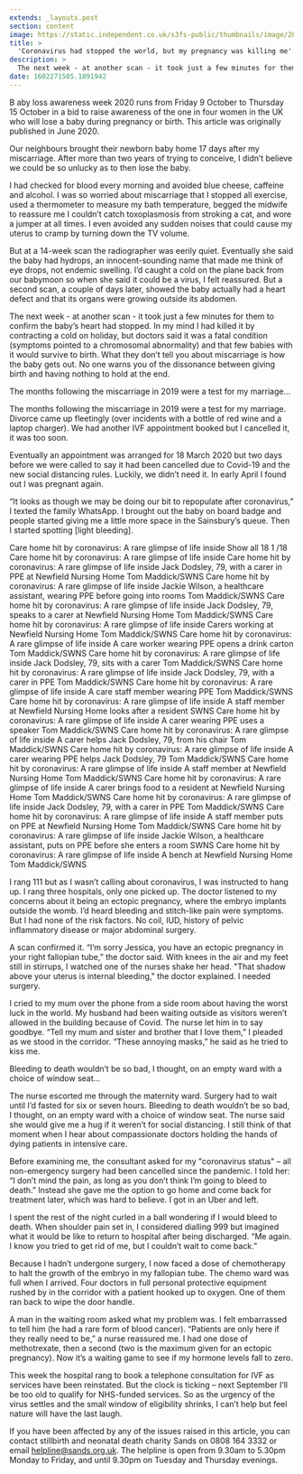 ```yaml
--- 
extends: _layouts.post 
section: content 
image: https://static.independent.co.uk/s3fs-public/thumbnails/image/2020/06/05/11/istock-680513168.jpg 
title: > 
  'Coronavirus had stopped the world, but my pregnancy was killing me' 
description: > 
  The next week - at another scan - it took just a few minutes for them to confirm the baby’s heart had stopped.“It looks as though we may be doing our bit to repopulate after coronavirus,” I texted the family WhatsApp.I cried to my mum over the phone from a side room about having the worst luck in the world.Before examining me, the consultant asked for my "coronavirus status" – all non-emergency surgery had been cancelled since the pandemic.I had one dose of methotrexate, then a second (two is the maximum given for an ectopic pregnancy). 
date: 1602271505.1891942 
--- 
```

B aby loss awareness week 2020 runs from Friday 9 October to Thursday 15 October in a bid to raise awareness of the one in four women in the UK who will lose a baby during pregnancy or birth. This article was originally published in June 2020.

Our neighbours brought their newborn baby home 17 days after my miscarriage. After more than two years of trying to conceive, I didn’t believe we could be so unlucky as to then lose the baby.

I had checked for blood every morning and avoided blue cheese, caffeine and alcohol. I was so worried about miscarriage that I stopped all exercise, used a thermometer to measure my bath temperature, begged the midwife to reassure me I couldn’t catch toxoplasmosis from stroking a cat, and wore a jumper at all times. I even avoided any sudden noises that could cause my uterus to cramp by turning down the TV volume.

But at a 14-week scan the radiographer was eerily quiet. Eventually she said the baby had hydrops, an innocent-sounding name that made me think of eye drops, not endemic swelling. I’d caught a cold on the plane back from our babymoon so when she said it could be a virus, I felt reassured. But a second scan, a couple of days later, showed the baby actually had a heart defect and that its organs were growing outside its abdomen.

The next week - at another scan - it took just a few minutes for them to confirm the baby’s heart had stopped. In my mind I had killed it by contracting a cold on holiday, but doctors said it was a fatal condition (symptoms pointed to a chromosomal abnormality) and that few babies with it would survive to birth. What they don’t tell you about miscarriage is how the baby gets out. No one warns you of the dissonance between giving birth and having nothing to hold at the end.

The months following the miscarriage in 2019 were a test for my marriage...

The months following the miscarriage in 2019 were a test for my marriage. Divorce came up fleetingly (over incidents with a bottle of red wine and a laptop charger). We had another IVF appointment booked but I cancelled it, it was too soon.

Eventually an appointment was arranged for 18 March 2020 but two days before we were called to say it had been cancelled due to Covid-19 and the new social distancing rules. Luckily, we didn’t need it. In early April I found out I was pregnant again.

“It looks as though we may be doing our bit to repopulate after coronavirus,” I texted the family WhatsApp. I brought out the baby on board badge and people started giving me a little more space in the Sainsbury’s queue. Then I started spotting [light bleeding].

Care home hit by coronavirus: A rare glimpse of life inside Show all 18 1 /18 Care home hit by coronavirus: A rare glimpse of life inside Care home hit by coronavirus: A rare glimpse of life inside Jack Dodsley, 79, with a carer in PPE at Newfield Nursing Home Tom Maddick/SWNS Care home hit by coronavirus: A rare glimpse of life inside Jackie Wilson, a healthcare assistant, wearing PPE before going into rooms Tom Maddick/SWNS Care home hit by coronavirus: A rare glimpse of life inside Jack Dodsley, 79, speaks to a carer at Newfield Nursing Home Tom Maddick/SWNS Care home hit by coronavirus: A rare glimpse of life inside Carers working at Newfield Nursing Home Tom Maddick/SWNS Care home hit by coronavirus: A rare glimpse of life inside A care worker wearing PPE opens a drink carton Tom Maddick/SWNS Care home hit by coronavirus: A rare glimpse of life inside Jack Dodsley, 79, sits with a carer Tom Maddick/SWNS Care home hit by coronavirus: A rare glimpse of life inside Jack Dodsley, 79, with a carer in PPE Tom Maddick/SWNS Care home hit by coronavirus: A rare glimpse of life inside A care staff member wearing PPE Tom Maddick/SWNS Care home hit by coronavirus: A rare glimpse of life inside A staff member at Newfield Nursing Home looks after a resident SWNS Care home hit by coronavirus: A rare glimpse of life inside A carer wearing PPE uses a speaker Tom Maddick/SWNS Care home hit by coronavirus: A rare glimpse of life inside A carer helps Jack Dodsley, 79, from his chair Tom Maddick/SWNS Care home hit by coronavirus: A rare glimpse of life inside A carer wearing PPE helps Jack Dodsley, 79 Tom Maddick/SWNS Care home hit by coronavirus: A rare glimpse of life inside A staff member at Newfield Nursing Home Tom Maddick/SWNS Care home hit by coronavirus: A rare glimpse of life inside A carer brings food to a resident at Newfield Nursing Home Tom Maddick/SWNS Care home hit by coronavirus: A rare glimpse of life inside Jack Dodsley, 79, with a carer in PPE Tom Maddick/SWNS Care home hit by coronavirus: A rare glimpse of life inside A staff member puts on PPE at Newfield Nursing Home Tom Maddick/SWNS Care home hit by coronavirus: A rare glimpse of life inside Jackie Wilson, a healthcare assistant, puts on PPE before she enters a room SWNS Care home hit by coronavirus: A rare glimpse of life inside A bench at Newfield Nursing Home Tom Maddick/SWNS

I rang 111 but as I wasn’t calling about coronavirus, I was instructed to hang up. I rang three hospitals, only one picked up. The doctor listened to my concerns about it being an ectopic pregnancy, where the embryo implants outside the womb. I’d heard bleeding and stitch-like pain were symptoms. But I had none of the risk factors. No coil, IUD, history of pelvic inflammatory disease or major abdominal surgery.

A scan confirmed it. “I’m sorry Jessica, you have an ectopic pregnancy in your right fallopian tube,” the doctor said. With knees in the air and my feet still in stirrups, I watched one of the nurses shake her head. "That shadow above your uterus is internal bleeding," the doctor explained. I needed surgery.

I cried to my mum over the phone from a side room about having the worst luck in the world. My husband had been waiting outside as visitors weren’t allowed in the building because of Covid. The nurse let him in to say goodbye. “Tell my mum and sister and brother that I love them,” I pleaded as we stood in the corridor. “These annoying masks,” he said as he tried to kiss me.

Bleeding to death wouldn’t be so bad, I thought, on an empty ward with a choice of window seat...

The nurse escorted me through the maternity ward. Surgery had to wait until I’d fasted for six or seven hours. Bleeding to death wouldn’t be so bad, I thought, on an empty ward with a choice of window seat. The nurse said she would give me a hug if it weren’t for social distancing. I still think of that moment when I hear about compassionate doctors holding the hands of dying patients in intensive care.

Before examining me, the consultant asked for my "coronavirus status" – all non-emergency surgery had been cancelled since the pandemic. I told her: “I don’t mind the pain, as long as you don’t think I’m going to bleed to death.” Instead she gave me the option to go home and come back for treatment later, which was hard to believe. I got in an Uber and left.

I spent the rest of the night curled in a ball wondering if I would bleed to death. When shoulder pain set in, I considered dialling 999 but imagined what it would be like to return to hospital after being discharged. “Me again. I know you tried to get rid of me, but I couldn’t wait to come back.”

Because I hadn’t undergone surgery, I now faced a dose of chemotherapy to halt the growth of the embryo in my fallopian tube. The chemo ward was full when I arrived. Four doctors in full personal protective equipment rushed by in the corridor with a patient hooked up to oxygen. One of them ran back to wipe the door handle.

A man in the waiting room asked what my problem was. I felt embarrassed to tell him (he had a rare form of blood cancer). “Patients are only here if they really need to be,” a nurse reassured me. I had one dose of methotrexate, then a second (two is the maximum given for an ectopic pregnancy). Now it’s a waiting game to see if my hormone levels fall to zero.

This week the hospital rang to book a telephone consultation for IVF as services have been reinstated. But the clock is ticking – next September I’ll be too old to qualify for NHS-funded services. So as the urgency of the virus settles and the small window of eligibility shrinks, I can’t help but feel nature will have the last laugh.

If you have been affected by any of the issues raised in this article, you can contact stillbirth and neonatal death charity Sands on 0808 164 3332 or email helpline@sands.org.uk. The helpline is open from 9.30am to 5.30pm Monday to Friday, and until 9.30pm on Tuesday and Thursday evenings.